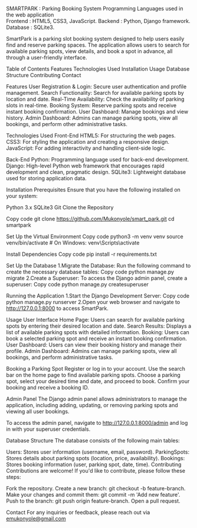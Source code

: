 SMARTPARK : Parking Booking System
Programming Languages used in the web application<br>
Frontend : HTML5, CSS3, JavaScript.
Backend : Python, Django framework.
Database : SQLite3.

SmartPark is a parking slot booking system designed to help users easily find and reserve parking spaces. 
The application allows users to search for available parking spots, view details, and book a spot in advance, all through a user-friendly interface.

Table of Contents
Features
Technologies Used
Installation
Usage
Database Structure
Contributing
Contact

Features
User Registration & Login: Secure user authentication and profile management.
Search Functionality: Search for available parking spots by location and date.
Real-Time Availability: Check the availability of parking slots in real-time.
Booking System: Reserve parking spots and receive instant booking confirmation.
User Dashboard: Manage bookings and view history.
Admin Dashboard: Admins can manage parking spots, view all bookings, and perform other administrative tasks.

Technologies Used
Front-End
HTML5: For structuring the web pages.
CSS3: For styling the application and creating a responsive design.
JavaScript: For adding interactivity and handling client-side logic.

Back-End
Python: Programming language used for back-end development.
Django: High-level Python web framework that encourages rapid development and clean, pragmatic design.
SQLite3: Lightweight database used for storing application data.

Installation
Prerequisites
Ensure that you have the following installed on your system:

Python 3.x
SQLite3
Git
Clone the Repository

Copy code
git clone https://github.com/Mukonyole/smart_park.git
cd smartpark

Set Up the Virtual Environment
Copy code
python3 -m venv venv
source venv/bin/activate  # On Windows: venv\Scripts\activate

Install Dependencies
Copy code
pip install -r requirements.txt

Set Up the Database
1.Migrate the Database: Run the following command to create the necessary database tables:
Copy code
python manage.py migrate
2.Create a Superuser: To access the Django admin panel, create a superuser:
Copy code
python manage.py createsuperuser

Running the Application
1.Start the Django Development Server:
Copy code
python manage.py runserver
2.Open your web browser and navigate to http://127.0.0.1:8000 to access SmartPark.

Usage
User Interface
Home Page: Users can search for available parking spots by entering their desired location and date.
Search Results: Displays a list of available parking spots with detailed information.
Booking: Users can book a selected parking spot and receive an instant booking confirmation.
User Dashboard: Users can view their booking history and manage their profile.
Admin Dashboard: Admins can manage parking spots, view all bookings, and perform administrative tasks.

Booking a Parking Spot
Register or log in to your account.
Use the search bar on the home page to find available parking spots.
Choose a parking spot, select your desired time and date, and proceed to book.
Confirm your booking and receive a booking ID.

Admin Panel
The Django admin panel allows administrators to manage the application, including adding, updating, or removing parking spots and viewing all user bookings.

To access the admin panel, navigate to http://127.0.0.1:8000/admin and log in with your superuser credentials.

Database Structure
The database consists of the following main tables:

Users: Stores user information (username, email, password).
ParkingSpots: Stores details about parking spots (location, price, availability).
Bookings: Stores booking information (user, parking spot, date, time).
Contributing
Contributions are welcome! If you'd like to contribute, please follow these steps:

Fork the repository.
Create a new branch: git checkout -b feature-branch.
Make your changes and commit them: git commit -m 'Add new feature'.
Push to the branch: git push origin feature-branch.
Open a pull request.

Contact
For any inquiries or feedback, please reach out via emukonyole@gmail.com
